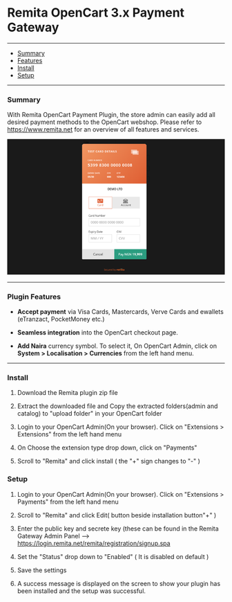 # Remita OpenCart 3.x Payment Gateway

---
- [Summary](#summary)
- [Features](#Features)
- [Install](#Install)
- [Setup](#setup)

---
### Summary

With Remita OpenCart Payment Plugin, the store admin can easily add all desired payment methods to the OpenCart webshop. Please refer to https://www.remita.net for an overview of all features and services.

![](payment-image.png) 

---

### Plugin Features

*   __Accept payment__ via Visa Cards, Mastercards, Verve Cards and ewallets (eTranzact, PocketMoney etc.)

* 	__Seamless integration__ into the OpenCart checkout page.
* 	__Add Naira__ currency symbol. To select it, On OpenCart Admin, click on __System > Localisation > Currencies__ from the left hand menu.

---


### Install

1. Download the Remita plugin zip file

2. Extract the downloaded file and Copy the extracted folders(admin and catalog) to "upload folder" in your OpenCart folder
3. Login to your OpenCart Admin(On your browser). Click on "Extensions > Extensions" from the left hand menu
4. On Choose the extension type drop down, click on "Payments"
5. Scroll to "Remita" and click install ( the "+" sign changes to "-" )



### Setup

1. Login to your OpenCart Admin(On your browser). Click on "Extensions > Payments" from the left hand menu

2. Scroll to "Remita" and click Edit( button beside installation button"+" )
3. Enter the public key and secrete key (these can be found in the Remita Gateway Admin Panel --> https://login.remita.net/remita/registration/signup.spa
4. Set the "Status" drop down to "Enabled" ( It is disabled on default )
5. Save the settings
6. A success message is displayed on the screen to show your plugin has been installed and the setup was successful.
